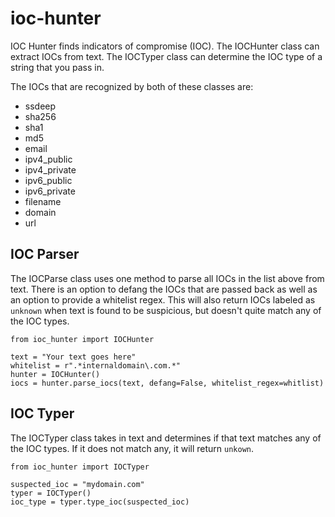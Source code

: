 # ioc-hunter

IOC Hunter finds indicators of compromise (IOC). The IOCHunter class can extract IOCs from text.  The IOCTyper class 
can determine the IOC type of a string that you pass in.

The IOCs that are recognized by both of these classes are:

- ssdeep
- sha256
- sha1
- md5
- email
- ipv4_public
- ipv4_private
- ipv6_public
- ipv6_private
- filename
- domain
- url

## IOC Parser
The IOCParse class uses one method to parse all IOCs in the list above from text. There is an option
to defang the IOCs that are passed back as well as an option to provide a whitelist regex.
This will also return IOCs labeled as ``unknown`` when text is found to be suspicious, but doesn't
quite match any of the IOC types.

    from ioc_hunter import IOCHunter

    text = "Your text goes here"
    whitelist = r".*internaldomain\.com.*"
    hunter = IOCHunter()
    iocs = hunter.parse_iocs(text, defang=False, whitelist_regex=whitlist)

## IOC Typer

The IOCTyper class takes in text and determines if that text matches any of the IOC types.
If it does not match any, it will return ``unkown``.


    from ioc_hunter import IOCTyper
    
    suspected_ioc = "mydomain.com"
    typer = IOCTyper()
    ioc_type = typer.type_ioc(suspected_ioc)